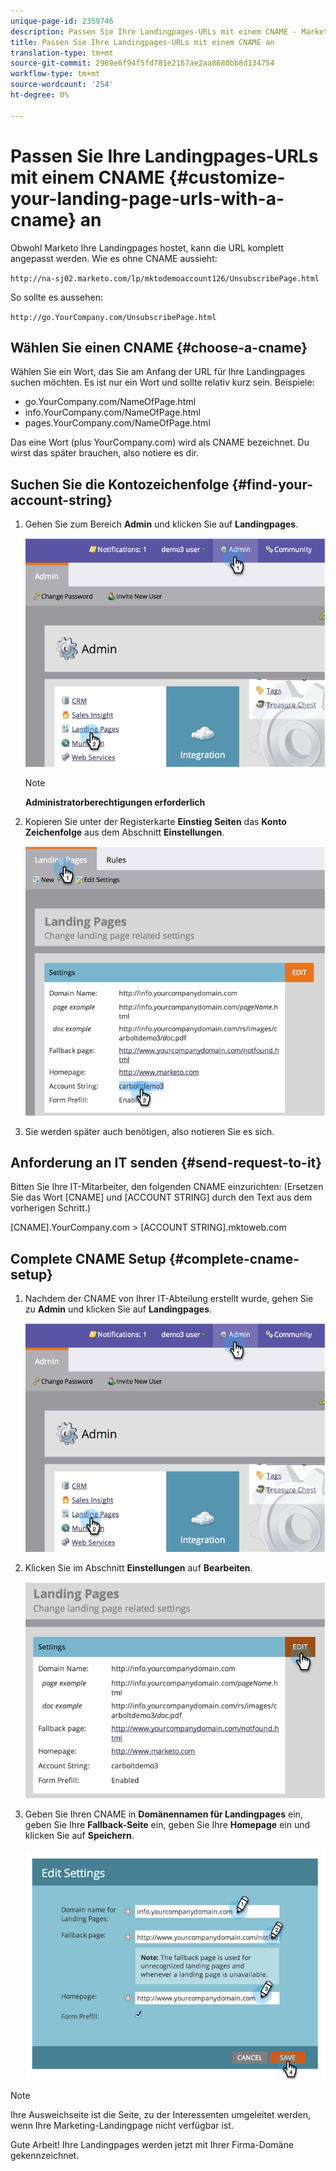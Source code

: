 ```yaml
---
unique-page-id: 2359746
description: Passen Sie Ihre Landingpages-URLs mit einem CNAME - Marketing Docs - Produktdokumentation an.
title: Passen Sie Ihre Landingpages-URLs mit einem CNAME an
translation-type: tm+mt
source-git-commit: 2969e6f94f5fd781e2167ae2aa8680bb8d134754
workflow-type: tm+mt
source-wordcount: '254'
ht-degree: 0%

---
```



# Passen Sie Ihre Landingpages-URLs mit einem CNAME {#customize-your-landing-page-urls-with-a-cname} an

Obwohl Marketo Ihre Landingpages hostet, kann die URL komplett angepasst werden. Wie es ohne CNAME aussieht:

`http://na-sj02.marketo.com/lp/mktodemoaccount126/UnsubscribePage.html`

So sollte es aussehen:

`http://go.YourCompany.com/UnsubscribePage.html`

## Wählen Sie einen CNAME {#choose-a-cname}

Wählen Sie ein Wort, das Sie am Anfang der URL für Ihre Landingpages suchen möchten. Es ist nur ein Wort und sollte relativ kurz sein. Beispiele:

* go.YourCompany.com/NameOfPage.html
* info.YourCompany.com/NameOfPage.html
* pages.YourCompany.com/NameOfPage.html

Das eine Wort (plus YourCompany.com) wird als CNAME bezeichnet. Du wirst das später brauchen, also notiere es dir.

## Suchen Sie die Kontozeichenfolge {#find-your-account-string}

1. Gehen Sie zum Bereich **Admin** und klicken Sie auf **Landingpages**.

   ![](assets/image2014-9-18-16-3a2-3a45.png)

   >[!NOTE]
   >
   >**Administratorberechtigungen erforderlich**

1. Kopieren Sie unter der Registerkarte **Einstieg** **Seiten** das **Konto** **Zeichenfolge** aus dem Abschnitt **Einstellungen**.

   ![](assets/image2014-9-18-16-3a44-3a12.png)

1. Sie werden später auch benötigen, also notieren Sie es sich.

## Anforderung an IT senden {#send-request-to-it}

Bitten Sie Ihre IT-Mitarbeiter, den folgenden CNAME einzurichten: (Ersetzen Sie das Wort [CNAME] und [ACCOUNT STRING] durch den Text aus dem vorherigen Schritt.)

[CNAME].YourCompany.com >  [ACCOUNT STRING].mktoweb.com

## Complete CNAME Setup {#complete-cname-setup}

1. Nachdem der CNAME von Ihrer IT-Abteilung erstellt wurde, gehen Sie zu **Admin** und klicken Sie auf **Landingpages**.

   ![](assets/image2014-9-18-17-3a15-3a11.png)

1. Klicken Sie im Abschnitt **Einstellungen** auf **Bearbeiten**.

   ![](assets/image2014-9-18-17-3a15-3a18.png)

1. Geben Sie Ihren CNAME in **Domänennamen für Landingpages** ein, geben Sie Ihre **Fallback-Seite** ein, geben Sie Ihre **Homepage** ein und klicken Sie auf **Speichern**.

   ![](assets/image2014-9-18-17-3a15-3a25.png)

>[!NOTE]
>
>Ihre Ausweichseite ist die Seite, zu der Interessenten umgeleitet werden, wenn Ihre Marketing-Landingpage nicht verfügbar ist.

Gute Arbeit! Ihre Landingpages werden jetzt mit Ihrer Firma-Domäne gekennzeichnet.
